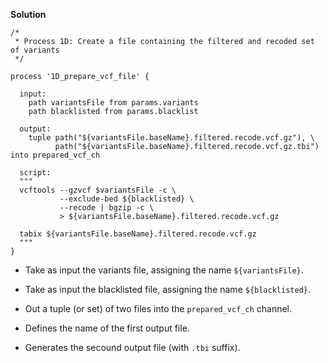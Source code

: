 <div class="formalpara-title">

**Solution**

</div>

``` nextflow
/*
 * Process 1D: Create a file containing the filtered and recoded set of variants
 */

process '1D_prepare_vcf_file' {

  input:
    path variantsFile from params.variants 
    path blacklisted from params.blacklist 

  output:
    tuple path("${variantsFile.baseName}.filtered.recode.vcf.gz"), \
          path("${variantsFile.baseName}.filtered.recode.vcf.gz.tbi") into prepared_vcf_ch 

  script:
  """
  vcftools --gzvcf $variantsFile -c \
           --exclude-bed ${blacklisted} \
           --recode | bgzip -c \
           > ${variantsFile.baseName}.filtered.recode.vcf.gz 

  tabix ${variantsFile.baseName}.filtered.recode.vcf.gz 
  """
}
```

- Take as input the variants file, assigning the name `${variantsFile}`.

- Take as input the blacklisted file, assigning the name `${blacklisted}`.

- Out a tuple (or set) of two files into the `prepared_vcf_ch` channel.

- Defines the name of the first output file.

- Generates the secound output file (with `.tbi` suffix).
